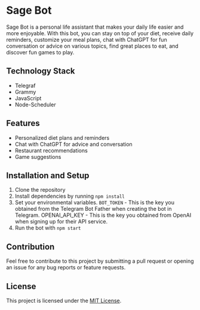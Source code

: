 # Sage Bot

Sage Bot is a personal life assistant that makes your daily life easier and more enjoyable. With this bot, you can stay on top of your diet, receive daily reminders, customize your meal plans, chat with ChatGPT for fun conversation or advice on various topics, find great places to eat, and discover fun games to play. 

## Technology Stack
- Telegraf
- Grammy
- JavaScript
- Node-Scheduler

## Features
- Personalized diet plans and reminders 
- Chat with ChatGPT for advice and conversation 
- Restaurant recommendations 
- Game suggestions 

## Installation and Setup
1. Clone the repository 
2. Install dependencies by running `npm install`
3. Set your environmental variables. `BOT_TOKEN` - This is the key you obtained from the Telegram Bot Father when creating the bot in Telegram. OPENAI_API_KEY - This is the key you obtained from OpenAI when signing up for their API service.
5. Run the bot with `npm start`

## Contribution
Feel free to contribute to this project by submitting a pull request or opening an issue for any bug reports or feature requests.

## License
This project is licensed under the [MIT License](LICENSE).
